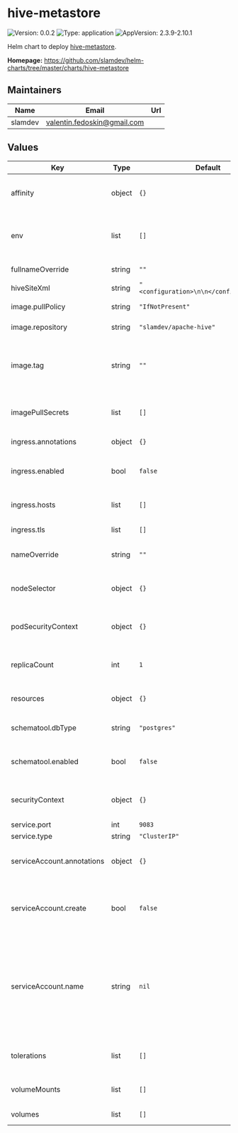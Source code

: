 # hive-metastore

![Version: 0.0.2](https://img.shields.io/badge/Version-0.0.2-informational?style=flat-square) ![Type: application](https://img.shields.io/badge/Type-application-informational?style=flat-square) ![AppVersion: 2.3.9-2.10.1](https://img.shields.io/badge/AppVersion-2.3.9--2.10.1-informational?style=flat-square)

Helm chart to deploy [hive-metastore](https://hive.apache.org/).

**Homepage:** <https://github.com/slamdev/helm-charts/tree/master/charts/hive-metastore>

## Maintainers

| Name | Email | Url |
| ---- | ------ | --- |
| slamdev | valentin.fedoskin@gmail.com |  |

## Values

| Key | Type | Default | Description |
|-----|------|---------|-------------|
| affinity | object | `{}` | affinity for scheduler pod assignment |
| env | list | `[]` | additional environment variables for the deployment |
| fullnameOverride | string | `""` | full name of the chart. |
| hiveSiteXml | string | `"<configuration>\n\n</configuration>\n"` |  |
| image.pullPolicy | string | `"IfNotPresent"` | image pull policy |
| image.repository | string | `"slamdev/apache-hive"` | image repository |
| image.tag | string | `""` | image tag (chart's appVersion value will be used if not set) |
| imagePullSecrets | list | `[]` | image pull secret for private images |
| ingress.annotations | object | `{}` | ingress annotations |
| ingress.enabled | bool | `false` | enables Ingress for hive-metastore |
| ingress.hosts | list | `[]` | ingress accepted hostnames |
| ingress.tls | list | `[]` | ingress TLS configuration |
| nameOverride | string | `""` | override name of the chart |
| nodeSelector | object | `{}` | node for scheduler pod assignment |
| podSecurityContext | object | `{}` | specifies security settings for a pod |
| replicaCount | int | `1` | number of replicas for flux-notifier deployment. |
| resources | object | `{}` | custom resource configuration |
| schematool.dbType | string | `"postgres"` | schematool database type |
| schematool.enabled | bool | `false` | run schematool as int container |
| securityContext | object | `{}` | specifies security settings for a container |
| service.port | int | `9083` | service port |
| service.type | string | `"ClusterIP"` | service type |
| serviceAccount.annotations | object | `{}` | annotations to add to the service account |
| serviceAccount.create | bool | `false` | specifies whether a service account should be created |
| serviceAccount.name | string | `nil` | the name of the service account to use; if not set and create is true, a name is generated using the fullname template |
| tolerations | list | `[]` | tolerations for scheduler pod assignment |
| volumeMounts | list | `[]` | additional volume mounts |
| volumes | list | `[]` | additional volumes |
